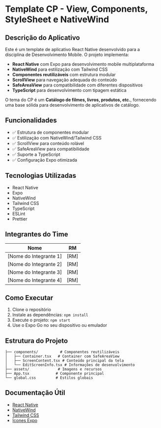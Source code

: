 # Template CP - View, Components, StyleSheet e NativeWind

## Descrição do Aplicativo

Este é um template de aplicativo React Native desenvolvido para a disciplina de Desenvolvimento Mobile. O projeto implementa:

- **React Native** com Expo para desenvolvimento mobile multiplataforma
- **NativeWind** para estilização com Tailwind CSS
- **Componentes reutilizáveis** com estrutura modular
- **ScrollView** para navegação adequada do conteúdo
- **SafeAreaView** para compatibilidade com diferentes dispositivos
- **TypeScript** para desenvolvimento com tipagem estática

O tema do CP é um **Catálogo de filmes, livros, produtos, etc.**, fornecendo uma base sólida para desenvolvimento de aplicativos de catálogo.

## Funcionalidades

- ✅ Estrutura de componentes modular
- ✅ Estilização com NativeWind/Tailwind CSS
- ✅ ScrollView para conteúdo rolável
- ✅ SafeAreaView para compatibilidade
- ✅ Suporte a TypeScript
- ✅ Configuração Expo otimizada

## Tecnologias Utilizadas

- React Native
- Expo
- NativeWind
- Tailwind CSS
- TypeScript
- ESLint
- Prettier

## Integrantes do Time

| Nome | RM |
|------|----|
| [Nome do Integrante 1] | [RM] |
| [Nome do Integrante 2] | [RM] |
| [Nome do Integrante 3] | [RM] |
| [Nome do Integrante 4] | [RM] |

## Como Executar

1. Clone o repositório
2. Instale as dependências: `npm install`
3. Execute o projeto: `npm start`
4. Use o Expo Go no seu dispositivo ou emulador

## Estrutura do Projeto

```
├── components/          # Componentes reutilizáveis
│   ├── Container.tsx   # Container com SafeAreaView
│   ├── ScreenContent.tsx # Conteúdo principal da tela
│   └── EditScreenInfo.tsx # Informações de desenvolvimento
├── assets/             # Imagens e recursos
├── App.tsx            # Componente principal
└── global.css         # Estilos globais
```

## Documentação Útil

- [React Native](https://reactnative.dev/docs/components-and-apis)
- [NativeWind](https://www.nativewind.dev/docs/getting-started/installation)
- [Tailwind CSS](https://tailwindcss.com/docs/theme)
- [Ícones Expo](https://icons.expo.fyi/Index)
